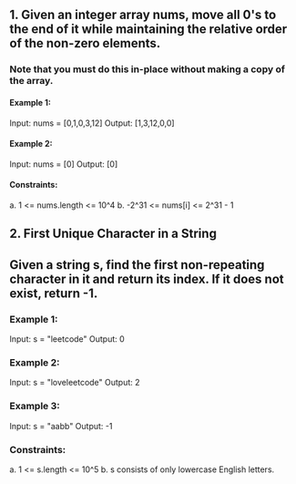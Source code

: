 ## 1. Given an integer array nums, move all 0's to the end of it while maintaining the relative order of the non-zero elements.

### Note that you must do this in-place without making a copy of the array.

#### Example 1:
Input: nums = [0,1,0,3,12]
Output: [1,3,12,0,0]

#### Example 2:
Input: nums = [0]
Output: [0]

#### Constraints:
a. 1 <= nums.length <= 10^4
b. -2^31 <= nums[i] <= 2^31 - 1





## 2. First Unique Character in a String

## Given a string s, find the first non-repeating character in it and return its index. If it does not exist, return -1.

### Example 1:
Input: s = "leetcode"
Output: 0

### Example 2:
Input: s = "loveleetcode"
Output: 2

### Example 3:
Input: s = "aabb"
Output: -1

### Constraints:
a. 1 <= s.length <= 10^5
b. s consists of only lowercase English letters.
